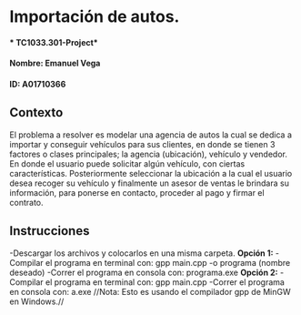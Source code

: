 # Importación de autos.
#### * TC1033.301-Project*
#### Nombre: Emanuel Vega
#### ID: A01710366

## Contexto

El problema a resolver es modelar una agencia de autos la cual se dedica a importar y conseguir vehículos para sus clientes, en donde se tienen 3 factores o clases principales; la agencia (ubicación), vehículo y vendedor. En donde el usuario puede solicitar algún vehículo, con ciertas características. Posteriormente seleccionar la ubicación a la cual el usuario desea recoger su vehículo y finalmente un asesor de ventas le brindara su información, para ponerse en contacto, proceder al pago y firmar el contrato. 

## Instrucciones

-Descargar los archivos y colocarlos en una misma carpeta.
**Opción 1:**
-Compilar el programa en terminal con: gpp main.cpp -o programa (nombre deseado)
-Correr el programa en consola con: programa.exe
**Opción 2:**
-Compilar el programa en terminal con: gpp main.cpp
-Correr el programa en consola con: a.exe
//Nota: Esto es usando el compilador gpp de MinGW en Windows.//
